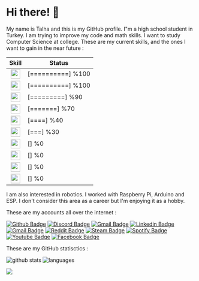 # Hi there! 👋

My name is Talha and this is my GitHub profile. I"m a high school student in Turkey. I am trying to improve my code and math skills. I want to study Computer Science at college. These are my current skills, and the ones I want to gain in the near future :

| Skill | Status |
| :-:   | - | 
| <img height="25" src="https://www.vectorlogo.zone/logos/w3_html5/w3_html5-icon.svg"> | [==========] %100 |
| <img height="25" src="https://cdn.worldvectorlogo.com/logos/css-5.svg"> | [==========] %100 |
| <img height="25" src="https://cdn.worldvectorlogo.com/logos/javascript.svg"> | [=========] %90 |
| <img height="25" src="https://www.vectorlogo.zone/logos/vuejs/vuejs-icon.svg"> | [=======] %70 |
| <img height="25" src="https://www.vectorlogo.zone/logos/nuxtjs/nuxtjs-icon.svg" /> | [====] %40 |
| <img height="25" src="https://www.vectorlogo.zone/logos/golang/golang-official.svg" /> | [===] %30 |
| <img height="25" src="https://www.vectorlogo.zone/logos/dartlang/dartlang-icon.svg"> | [] %0 |
| <img height="25" src="https://www.vectorlogo.zone/logos/flutterio/flutterio-icon.svg"> | [] %0 |
| <img height="25" src="https://www.vectorlogo.zone/logos/python/python-icon.svg"> | [] %0 |
| <img height="25" src="https://www.vectorlogo.zone/logos/opencv/opencv-icon.svg"> | [] %0 |

I am also interested in robotics. I worked with Raspberry Pi, Arduino and ESP. I don't consider this area as a career but I'm enjoying it as a hobby.

These are my accounts all over the internet : 


[![Github Badge](https://img.shields.io/badge/TalhaK15-grey?logo=GitHub)](https://github.com/TalhaK15)
[![Discord Badge](https://img.shields.io/badge/raistlin%238436-7289DA?logo=Discord&logoColor=white)](https://discord.com/users/734720204260769793/)
[![Gmail Badge](https://img.shields.io/badge/talhafb1223@gmail.com-c14438?logo=Gmail&logoColor=white)](mailto:talhafb1223@gmail.com)
[![Linkedin Badge](https://img.shields.io/badge/Talha%20Karasu-blue?logo=Linkedin)](https://www.linkedin.com/in/talhakarasu/)
[![Gmail Badge](https://img.shields.io/badge/talha@kararsu.xyz-c14438?logo=Gmail&logoColor=white)](mailto:talha@karasu.xyz)
[![Reddit Badge](https://img.shields.io/badge/VladRyuzuka-ff4500?logo=Reddit&logoColor=white)](https://www.reddit.com/user/VladRyuzuka)
[![Steam Badge](https://img.shields.io/badge/Raistlin-113A70?logo=Steam&logoColor=white)](https://steamcommunity.com/id/Sylvester1223/)
[![Spotify Badge](https://img.shields.io/badge/Raistlin-1ED760?logo=Spotify&logoColor=white)](https://open.spotify.com/user/up1ar3qi6wyf0kft0odfr9in7)
[![Youtube Badge](https://img.shields.io/badge/Talha-ff0000?logo=Youtube)](https://www.youtube.com/channel/UC6rsOQgbEGqpBu539xGKUXQ)
[![Facebook Badge](https://img.shields.io/badge/Talha-4267b2?logo=Facebook&logoColor=white)](https://www.facebook.com/profile.php?id=100011297020699)

These are my GitHub statisctics : 

![github stats](https://github-readme-stats.vercel.app/api?username=talhak15&line_height=40&count_commits=true&count_private=true&show_icons=true&theme=cobalt)
![languages](https://github-readme-stats.vercel.app/api/top-langs/?username=talhak15&show_icons=true&theme=cobalt)

![](https://hit.yhype.me/github/profile?user_id=56639619)
